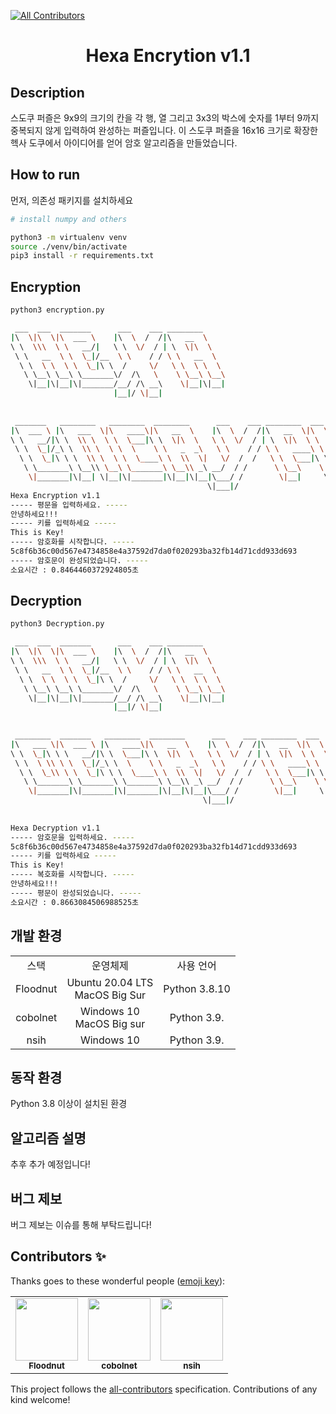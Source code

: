 <!-- ALL-CONTRIBUTORS-BADGE:START - Do not remove or modify this section -->
[![All Contributors](https://img.shields.io/badge/all_contributors-3-orange.svg?style=flat-square)](#contributors-)
<!-- ALL-CONTRIBUTORS-BADGE:END -->

<div align="center">    
 
# Hexa Encrytion v1.1

<!-- [![Paper](http://img.shields.io/badge/paper-arxiv.1001.2234-B31B1B.svg)](https://www.nature.com/articles/nature14539)
[![Conference](http://img.shields.io/badge/NeurIPS-2019-4b44ce.svg)](https://papers.nips.cc/book/advances-in-neural-information-processing-systems-31-2018)
[![Conference](http://img.shields.io/badge/ICLR-2019-4b44ce.svg)](https://papers.nips.cc/book/advances-in-neural-information-processing-systems-31-2018)
[![Conference](http://img.shields.io/badge/AnyConference-year-4b44ce.svg)](https://papers.nips.cc/book/advances-in-neural-information-processing-systems-31-2018)   -->
<!-- 
ARXIV   
[![Paper](http://img.shields.io/badge/arxiv-math.co:1480.1111-B31B1B.svg)](https://www.nature.com/articles/nature14539) -->

<!-- ![CI testing](https://github.com/PyTorchLightning/deep-learning-project-template/workflows/CI%20testing/badge.svg?branch=master&event=push) -->


<!--  
Conference   
-->   
</div>
 
## Description   
스도쿠 퍼즐은 9x9의 크기의 칸을 각 행, 열 그리고 3x3의 박스에 숫자를 1부터 9까지 중복되지 않게 입력하여 완성하는 퍼즐입니다.
이 스도쿠 퍼즐을 16x16 크기로 확장한 헥사 도쿠에서 아이디어를 얻어 암호 알고리즘을 만들었습니다.


## How to run   
먼저, 의존성 패키지를 설치하세요   
```bash
# install numpy and others

python3 -m virtualenv venv
source ./venv/bin/activate
pip3 install -r requirements.txt
```   

## Encryption
```bash
python3 encryption.py
```

```bash
 ___  ___  _______      ___    ___ ________                                                     
|\  \|\  \|\  ___ \    |\  \  /  /|\   __  \                                                    
\ \  \\\  \ \   __/|   \ \  \/  / | \  \|\  \                                                   
 \ \   __  \ \  \_|/__  \ \    / / \ \   __  \                                                  
  \ \  \ \  \ \  \_|\ \  /     \/   \ \  \ \  \                                                 
   \ \__\ \__\ \_______\/  /\   \    \ \__\ \__\                                                
    \|__|\|__|\|_______/__/ /\ __\    \|__|\|__|                                                
                       |__|/ \|__|                                                              
                                                                                                
                                                                                                
 _______   ________   ________  ________      ___    ___ ________  ___  ________  ________      
|\  ___ \ |\   ___  \|\   ____\|\   __  \    |\  \  /  /|\   __  \|\  \|\   __  \|\   ___  \    
\ \   __/|\ \  \\ \  \ \  \___|\ \  \|\  \   \ \  \/  / | \  \|\  \ \  \ \  \|\  \ \  \\ \  \   
 \ \  \_|/_\ \  \\ \  \ \  \    \ \   _  _\   \ \    / / \ \   ____\ \  \ \  \\\  \ \  \\ \  \  
  \ \  \_|\ \ \  \\ \  \ \  \____\ \  \\  \|   \/  /  /   \ \  \___|\ \  \ \  \\\  \ \  \\ \  \ 
   \ \_______\ \__\\ \__\ \_______\ \__\\ _\ __/  / /      \ \__\    \ \__\ \_______\ \__\\ \__\
    \|_______|\|__| \|__|\|_______|\|__|\|__|\___/ /        \|__|     \|__|\|_______|\|__| \|__|
                                            \|___|/                                             
Hexa Encryption v1.1                                                                                        
----- 평문을 입력하세요. -----
안녕하세요!!!
----- 키를 입력하세요 -----
This is Key!
----- 암호화를 시작합니다. -----
5c8f6b36c00d567e4734858e4a37592d7da0f020293ba32fb14d71cdd933d693
----- 암호문이 완성되었습니다. -----
소요시간 : 0.8464460372924805초
```

## Decryption
```bash
python3 Decryption.py
```

```bash
 ___  ___  _______      ___    ___ ________                                                    
|\  \|\  \|\  ___ \    |\  \  /  /|\   __  \                                                   
\ \  \\\  \ \   __/|   \ \  \/  / | \  \|\  \                                                  
 \ \   __  \ \  \_|/__  \ \    / / \ \   __  \                                                 
  \ \  \ \  \ \  \_|\ \  /     \/   \ \  \ \  \                                                
   \ \__\ \__\ \_______\/  /\   \    \ \__\ \__\                                               
    \|__|\|__|\|_______/__/ /\ __\    \|__|\|__|                                               
                       |__|/ \|__|                                                             
                                                                                               
                                                                                               
 ________  _______   ________  ________      ___    ___ ________  ___  ________  ________      
|\   ___ \|\  ___ \ |\   ____\|\   __  \    |\  \  /  /|\   __  \|\  \|\   __  \|\   ___  \    
\ \  \_|\ \ \   __/|\ \  \___|\ \  \|\  \   \ \  \/  / | \  \|\  \ \  \ \  \|\  \ \  \\ \  \   
 \ \  \ \\ \ \  \_|/_\ \  \    \ \   _  _\   \ \    / / \ \   ____\ \  \ \  \\\  \ \  \\ \  \  
  \ \  \_\\ \ \  \_|\ \ \  \____\ \  \\  \|   \/  /  /   \ \  \___|\ \  \ \  \\\  \ \  \\ \  \ 
   \ \_______\ \_______\ \_______\ \__\\ _\ __/  / /      \ \__\    \ \__\ \_______\ \__\\ \__\
    \|_______|\|_______|\|_______|\|__|\|__|\___/ /        \|__|     \|__|\|_______|\|__| \|__|
                                           \|___|/                                             
                                                                                               
                                                                                                                                          
Hexa Decryption v1.1                                                                                        
----- 암호문을 입력하세요. -----
5c8f6b36c00d567e4734858e4a37592d7da0f020293ba32fb14d71cdd933d693
----- 키를 입력하세요 -----
This is Key!
----- 복호화를 시작합니다. -----
안녕하세요!!!
----- 평문이 완성되었습니다. -----
소요시간 : 0.8663084506988525초
```

## 개발 환경
<table>
  <tr>
    <td align="center">스택</a></td>
    <td align="center">운영체제</td>
    <td align="center">사용 언어</td>
  </tr>
  <tr>
    <td align="center">Floodnut</a></td>
    <td align="center"><a>Ubuntu 20.04 LTS<br/>MacOS Big Sur</a></td>
   <td align="center"><a>Python 3.8.10</a></td>
  </tr>
  <tr>
    <td align="center">cobolnet</a></td>
    <td align="center"><a>Windows 10<br/>MacOS Big sur</a></td>
   <td align="center"><a>Python 3.9.</a></td>
  </tr>
  <tr>
  <td align="center">nsih</a></td>
  <td align="center"><a>Windows 10</a></td>
 <td align="center"><a>Python 3.9.</a></td>
</tr>
</table>

## 동작 환경
Python 3.8 이상이 설치된 환경


## 알고리즘 설명
추후 추가 예정입니다!


## 버그 제보
버그 제보는 이슈를 통해 부탁드립니다!


## Contributors ✨

Thanks goes to these wonderful people ([emoji key](https://allcontributors.org/docs/en/emoji-key)):

<!-- ALL-CONTRIBUTORS-LIST:START - Do not remove or modify this section -->
<!-- prettier-ignore-start -->
<!-- markdownlint-disable -->
<table>
  <tr>
    <td align="center"><a href="https://github.com/Floodnut"><img src="https://avatars.githubusercontent.com/u/15941204?v=4?s=100" width="100px;" alt=""/><br /><sub><b>Floodnut</b></sub></a><br /></td>
    <td align="center"><a href="https://github.com/cobolnet"><img src="https://avatars.githubusercontent.com/u/82963112?v=4?s=100" width="100px;" alt=""/><br /><sub><b>cobolnet</b></sub></a><br /></td>
    <td align="center"><a href="https://github.com/nsih"><img src="https://avatars.githubusercontent.com/u/81147612?v=4?s=100" width="100px;" alt=""/><br /><sub><b>nsih</b></sub></a><br /></td>
  </tr>
</table>

<!-- markdownlint-restore -->
<!-- prettier-ignore-end -->

<!-- ALL-CONTRIBUTORS-LIST:END -->

This project follows the [all-contributors](https://github.com/all-contributors/all-contributors) specification. Contributions of any kind welcome!
